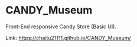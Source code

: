# CANDY_Museum
Front-End responsive Candy Store (Basic UI).

Link: https://chaitu21111.github.io/CANDY_Museum/
